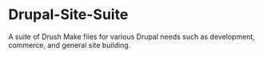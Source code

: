 Drupal-Site-Suite
=================

A suite of Drush Make files for various Drupal needs such as development, commerce, and general site building.